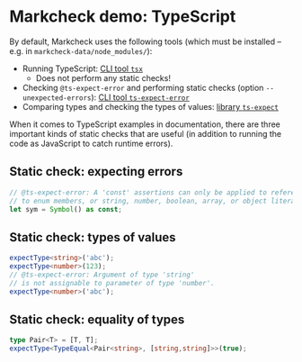 # Markcheck demo: TypeScript

By default, Markcheck uses the following tools (which must be installed – e.g. in `markcheck-data/node_modules/`):

* Running TypeScript: [CLI tool `tsx`](https://github.com/privatenumber/tsx)
  * Does not perform any static checks!
* Checking `@ts-expect-error` and performing static checks (option `--unexpected-errors`): [CLI tool `ts-expect-error`](https://github.com/rauschma/ts-expect-error)
* Comparing types and checking the types of values: [library `ts-expect`](https://github.com/TypeStrong/ts-expect)

When it comes to TypeScript examples in documentation, there are three important kinds of static checks that are useful (in addition to running the code as JavaScript to catch runtime errors).

## Static check: expecting errors

```ts
// @ts-expect-error: A 'const' assertions can only be applied to references
// to enum members, or string, number, boolean, array, or object literals.
let sym = Symbol() as const;
```

## Static check: types of values

```ts
expectType<string>('abc');
expectType<number>(123);
// @ts-expect-error: Argument of type 'string'
// is not assignable to parameter of type 'number'.
expectType<number>('abc');
```

## Static check: equality of types

```ts
type Pair<T> = [T, T];
expectType<TypeEqual<Pair<string>, [string,string]>>(true);
```
